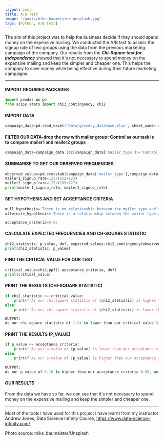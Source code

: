 ```yaml
---
layout: post
title: A/B Test 
image: "/posts/mika_baumeister_unsplash.jpg"
tags: [Python, A/B Test]
---
```


The aim of this project was to help the business decide if they should spend money on the expensive mailing. We conducted the A/B test to assess the signup rate of two groups using the data from the previous marketing campaign of the company. Our results from the ***Chi-Square test for independence*** showed that it's not necessary to spend money on the expensive mailing and keep the simpler and cheaper one. This helps the company to save money while being effective during their future marketing campaigns.

---

#### IMPORT REQUIRED PACKAGES

```python
import pandas as pd
from scipy.stats import chi2_contingency, chi2
```

#### IMPORT DATA

```python
campaign_data=pd.read_excel('Data/grocery_database.xlsx', sheet_name='campaign_data')
```

#### FILTER OUR DATA-drop the row with mailer group=Control as our task is to compare mailer1 and mailer2 groups

```python
campaign_data=campaign_data.loc[campaign_data['mailer_type']!='Control']
```

#### SUMMARISE TO GET OUR OBSERVED FREQUENCIES 

```python
observed_values=pd.crosstab(campaign_data['mailer_type'],campaign_data['signup_flag']).values
mailer1_signup_rate=123/(252+123)
mailer2_signup_rate=127/(209+127)
print(mailer1_signup_rate, mailer2_signup_rate)
```

#### SET HYPOTHESIS AND SET ACCEPTANCE CRITERIA

```python
null_hypothesis='There is no relationship between the mailer type and signup rate. They are independent.'
alternate_hypothesis='There is a relationship between the mailer type and signup rate. They are not independent.'

acceptance_criteria=0.05
```

#### CALCULATE EXPECTED FREQUENCIES AND CH-SQUARE STATISTIC

```python
chi2_statistic, p_value, dof, expected_values=chi2_contingency(observed_values, correction=False)
print(chi2_statistic, p_value)
```

#### FIND THE CRITICAL VALUE FOR OUR TEST 

```python
critical_value=chi2.ppf(1-acceptance_criteria, dof)
print(critical_value)
```

#### PRINT THE RESULTS (CHI-SQUARE STATISTIC)

```python
if chi2_statistic >= critical_value:
    print(f'As our chi-square statistic of {chi2_statistic} is higher than our critical value {critical_value}, we reject the null hypothesis and conclude that: {alternate_hypothesis}')
else:
    print(f'As our chi-square statistic of {chi2_statistic} is lower than our critical value {critical_value}, we retain the null hypothesis and conclude that: {null_hypothesis}')

OUTPUT:
As our chi-square statistic of 1.94 is lower than our critical value 3.84, we retain the null hypothesis and conclude that: There is no relationship between the mailer type and signup rate. They are independent.
```   

#### PRINT THE RESULTS (P_VALUE)

```python
if p_value <= acceptance_criteria:
    print(f'As our p-value of {p_value} is lower than our acceptance_criteria {acceptance_criteria}, we reject the null hypothesis and conclude that: {alternate_hypothesis}')
else:
    print(f'As our p-value of {p_value} is higher than our acceptance_criteria {acceptance_criteria}, we retain the null hypothesis and conclude that: {null_hypothesis}')
    
OUTPUT:
As our p-value of 0.16 is higher than our acceptance_criteria 0.05, we retain the null hypothesis and conclude that: There is no relationship between the mailer type and signup rate. They are independent.
```
#### OUR RESULTS

From the data we have so far, we can see that it's not necessary to spend money on the expensive mailing and keep the simpler and cheaper one.

---

Most of the tools I have used for this project I have learnt from my instructor Andrew Jones, Data Science Infinity Course, <https://www.data-science-infinity.com/>

Photo source: mika_baumeister/Unsplash
